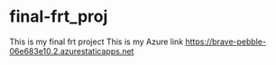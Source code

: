 # final-frt_proj
This is my final frt project
This is my Azure link https://brave-pebble-06e683e10.2.azurestaticapps.net 
